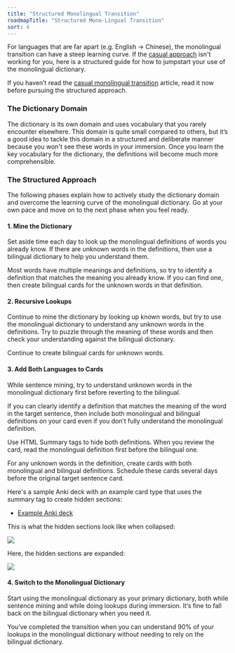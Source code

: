 ```yaml
---
title: "Structured Monolingual Transition"
roadmapTitle: "Structured Mono-Lingual Transition"
sort: 4
---
```


For languages that are far apart (e.g. English → Chinese), the monolingual transition can have a steep learning curve. If the [casual approach][stage-2b-casual-monolingual-transition] isn't working for you, here is a structured guide for how to jumpstart your use of the monolingual dictionary.

If you haven’t read the [casual monolingual transition][stage-2b-casual-monolingual-transition] article, read it now before pursuing the structured approach.

### The Dictionary Domain

The dictionary is its own domain and uses vocabulary that you rarely encounter elsewhere. This domain is quite small compared to others, but it’s a good idea to tackle this domain in a structured and deliberate manner because you won't see these words in your immersion. Once you learn the key vocabulary for the dictionary, the definitions will become much more comprehensible.

### The Structured Approach

The following phases explain how to actively study the dictionary domain and overcome the learning curve of the monolingual dictionary. Go at your own pace and move on to the next phase when you feel ready.

#### 1. Mine the Dictionary

Set aside time each day to look up the monolingual definitions of words you already know. If there are unknown words in the definitions, then use a bilingual dictionary to help you understand them.

Most words have multiple meanings and definitions, so try to identify a definition that matches the meaning you already know. If you can find one, then create bilingual cards for the unknown words in that definition.

#### 2. Recursive Lookups

Continue to mine the dictionary by looking up known words, but try to use the monolingual dictionary to understand any unknown words in the definitions. Try to puzzle through the meaning of these words and then check your understanding against the bilingual dictionary.

Continue to create bilingual cards for unknown words.

#### 3. Add Both Languages to Cards

While sentence mining, try to understand unknown words in the monolingual dictionary first before reverting to the bilingual.

If you can clearly identify a definition that matches the meaning of the word in the target sentence, then include both monolingual and bilingual definitions on your card even if you don’t fully understand the monolingual definition.

Use HTML Summary tags to hide both definitions. When you review the card, read the monolingual definition first before the bilingual one.

For any unknown words in the definition, create cards with both monolingual and bilingual definitions. Schedule these cards several days before the original target sentence card.

Here's a sample Anki deck with an example card type that uses the summary tag to create hidden sections:

* [Example Anki deck][sample-anki-deck-with-summary-tag]

This is what the hidden sections look like when collapsed:

![](images/hidden-sections-collapsed.png)

Here, the hidden sections are expanded:

![](images/hidden-sections-expanded.png)

#### 4. Switch to the Monolingual Dictionary

Start using the monolingual dictionary as your primary dictionary, both while sentence mining and while doing lookups during immersion. It’s fine to fall back on the bilingual dictionary when you need it.

You’ve completed the transition when you can understand 90% of your lookups in the monolingual dictionary without needing to rely on the bilingual dictionary.

[sample-anki-deck-with-summary-tag]: https://drive.google.com/file/d/1oRTHZ3LCQrjLeieIGjQ6qN8ljONJ1gd3/view?usp=sharing
[stage-2b-casual-monolingual-transition]: /roadmap/stage-2/b/casual-monolingual-transition
[stage-2b-casual-monolingual-transition]: /roadmap/stage-2/b/casual-monolingual-transition

